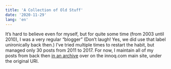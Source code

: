```yaml
---
title: 'A Collection of Old Stuff'
date: '2020-11-29'
lang: 'en'
---
```


It’s hard to believe even for myself, but for quite some time (from 2003 until 2010), I was a very regular “blogger” (Don’t laugh! Yes, we did use that label unironically back then.) I’ve tried multiple times to restart the habit, but managed only 30 posts from 2011 to 2017. For now, I maintain all of my posts from back then [in an archive](https://www.innoq.com/blog/st/) over on the innoq.com main site, under the original URI.

